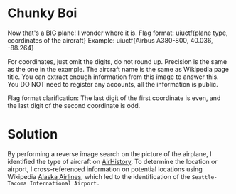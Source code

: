 # Chunky Boi

Now that's a BIG plane! I wonder where it is. Flag format: uiuctf{plane type, coordinates of the aircraft} Example: uiuctf{Airbus A380-800, 40.036, -88.264}

For coordinates, just omit the digits, do not round up. Precision is the same as the one in the example. The aircraft name is the same as Wikipedia page title. You can extract enough information from this image to answer this. You DO NOT need to register any accounts, all the information is public.

Flag format clarification: The last digit of the first coordinate is even, and the last digit of the second coordinate is odd.

# Solution

By performing a reverse image search on the picture of the airplane, I identified the type of aircraft on [AirHistory](https://www.airhistory.net/photo/166643/07-7187/77187). To determine the location or airport, I cross-referenced information on potential locations using Wikipedia [Alaska Airlines](https://es.wikipedia.org/wiki/Alaska_Airlines), which led to the identification of the `Seattle-Tacoma International Airport.`


